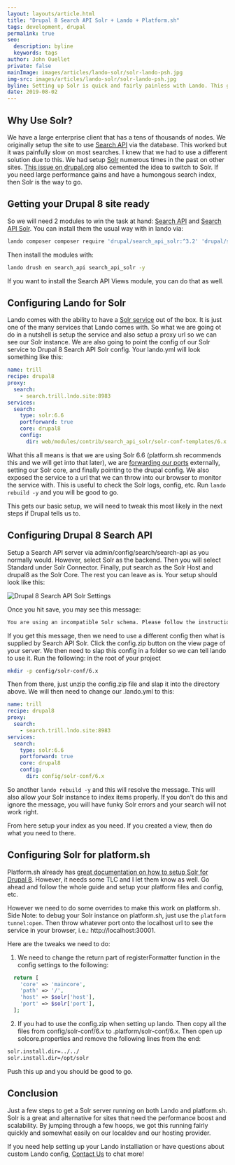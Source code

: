 ```yaml
---
layout: layouts/article.html
title: "Drupal 8 Search API Solr + Lando + Platform.sh"
tags: development, drupal
permalink: true
seo:
  description: byline
  keywords: tags
author: John Ouellet
private: false
mainImage: images/articles/lando-solr/solr-lando-psh.jpg
img-src: images/articles/lando-solr/solr-lando-psh.jpg
byline: Setting up Solr is quick and fairly painless with Lando. This guide shall bring you to the promise land.    
date: 2019-08-02
---
```


Why Use Solr?
-------------

We have a large enterprise client that has a tens of thousands of nodes.  We originally setup the site to use [Search API](https://www.drupal.org/project/search_api) via the database.  This worked but it was painfully slow on most searches.  I knew that we had to use a different solution due to this.  We had setup [Solr](https://lucene.apache.org/solr/) numerous times in the past on other sites.   [This issue on drupal.org](https://www.drupal.org/project/search_api/issues/3023662#comment-12925818) also cemented the idea to switch to Solr.  If you need large performance gains and have a humongous search index, then Solr is the way to go.

Getting your Drupal 8 site ready
-------------------------------

So we will need 2 modules to win the task at hand: [Search API](https://www.drupal.org/project/search_api) and [Search API Solr](https://www.drupal.org/project/search_api_solr).  You can install them the usual way with in lando via:

```bash
lando composer composer require 'drupal/search_api_solr:^3.2' 'drupal/search_api:^1.14'
```

Then install the modules with:

```bash
lando drush en search_api search_api_solr -y
```

If you want to install the Search API Views module, you can do that as well.

Configuring Lando for Solr
-----------------------

Lando comes with the ability to have a [Solr service](https://docs.devwithlando.io/tutorials/solr.html) out of the box.  It is just one of the many services that Lando comes with.  So what we are going ot do in a nutshell is setup the service and also setup a proxy url so we can see our Solr instance.  We are also going to point the config of our Solr service to Drupal 8 Search API Solr config.  Your lando.yml will look something like this:

```yaml
name: trill
recipe: drupal8
proxy:
  search:
    - search.trill.lndo.site:8983
services:
  search:
    type: solr:6.6
    portforward: true
    core: drupal8
    config:
      dir: web/modules/contrib/search_api_solr/solr-conf-templates/6.x

```

What this all means is that we are using Solr 6.6 (platform.sh recommends this and we will get into that later), we are [forwarding our ports](https://docs.devwithlando.io/tutorials/solr.html#portforwarding) externally, setting our Solr core, and finally pointing to the drupal config.  We also exposed the service to a url that we can throw into our browser to monitor the service with.  This is useful to check the Solr logs, config, etc.  Run ```lando rebuild -y``` and you will be good to go.

This gets our basic setup, we will need to tweak this most likely in the next steps if Drupal tells us to.

Configuring Drupal 8 Search API
----------------------------

Setup a Search API server via admin/config/search/search-api as you normally would.  However, select Solr as the backend.  Then you will select Standard under Solr Connector.  Finally, put search as the Solr Host and drupal8 as the Solr Core.  The rest you can leave as is.  Your setup should look like this:

<img src="images/articles/lando-solr/solr-settings.jpg" alt="Drupal 8 Search API Solr Settings" />

Once you hit save, you may see this message:

```bash
You are using an incompatible Solr schema. Please follow the instructions described in the INSTALL.md file for setting up Solr
```

If you get this message, then we need to use a different config then what is supplied by Search API Solr.  Click the config.zip button on the view page of your server.  We then need to slap this config in a folder so we can tell lando to use it.  Run the following: in the root of your project

```bash
mkdir -p config/solr-conf/6.x
```

Then from there, just unzip the config.zip file and slap it into the directory above.  We will then need to change our .lando.yml to this:

```yaml
name: trill
recipe: drupal8
proxy:
  search:
    - search.trill.lndo.site:8983
services:
  search:
    type: solr:6.6
    portforward: true
    core: drupal8
    config:
      dir: config/solr-conf/6.x
```

So another ```lando rebuild -y``` and this will resolve the message.  This will also allow your Solr instance to index items properly.  If you don't do this and ignore the message, you will have funky Solr errors and your search will not work right.

From here setup your index as you need.  If you created a view, then do what you need to there.

Configuring Solr for platform.sh
----------------------------

Platform.sh already has [great documentation on how to setup Solr for Drupal 8](https://docs.platform.sh/frameworks/drupal8/solr.html).  However, it needs some TLC and I let them know as well.  Go ahead and follow the whole guide and setup your platform files and config, etc.  

However we need to do some overrides to make this work on platform.sh. Side Note: to debug your Solr instance on platform.sh, just use the ```platform tunnel:open```.  Then throw whatever port onto the localhost url to see the service in your browser, i.e.: http://localhost:30001.

Here are the tweaks we need to do:

1. We need to change the return part of registerFormatter function in the config settings to the following:

```php
  return [
    'core' => 'maincore',
    'path' => '/',
    'host' => $solr['host'],
    'port' => $solr['port'],
  ];
```

2. If you had to use the config.zip when setting up lando.  Then copy all the files from config/solr-conf/6.x to .platform/solr-conf/6.x.  Then open up solcore.properties and remove the following lines from the end:

```bash
solr.install.dir=../../
solr.install.dir=/opt/solr
```

Push this up and you should be good to go.


Conclusion
-----------

Just a few steps to get a Solr server running on both Lando and platform.sh.  Solr is a great and alternative for sites that need the performance boost and scalability.  By jumping through a few hoops, we got this running fairly quickly and somewhat easily on our localdev and our hosting provider.  

If you need help setting up your Lando installiation or have questions about custom Lando config, [Contact Us](https://thinktandem.io/contact/) to chat more!